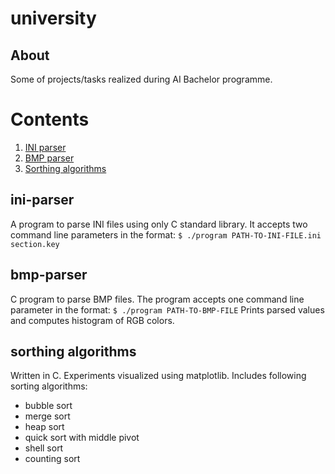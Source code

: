 # university
## About
Some of projects/tasks realized during AI Bachelor programme.


# Contents
 1. [INI parser](#ini-parser)
 2. [BMP parser](#bmp-parser) 
 3. [Sorthing algorithms](#sorting-algorithms)


 
 ## ini-parser
 A program to parse INI files using only C standard library. It accepts two command line parameters in the format:
```$ ./program PATH-TO-INI-FILE.ini section.key```
 
 
 ## bmp-parser
C program to parse BMP files. The program accepts one command line parameter in the format:
```$ ./program PATH-TO-BMP-FILE```
Prints parsed values and computes histogram of RGB colors.

## sorthing algorithms
Written in C. Experiments visualized using matplotlib. Includes following sorting algorithms:
- bubble sort
- merge sort
- heap sort
- quick sort with middle pivot
- shell sort
- counting sort
